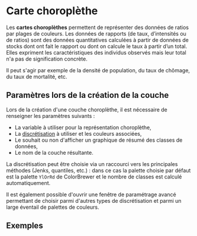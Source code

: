 # Carte choroplèthe

Les **cartes choroplèthes** permettent de représenter des données de ratios par plages de couleurs.
Les données de rapports (de taux, d’intensités ou de ratios) sont des données quantitatives calculées à
partir de données de stocks dont ont fait le rapport ou dont on calcule le taux à partir d’un total.
Elles expriment les caractéristiques des individus observés mais leur total n'a pas de signification concrète.

Il peut s'agir par exemple de la densité de population, du taux de chômage, du taux de mortalité, etc.

## Paramètres lors de la création de la couche

Lors de la création d'une couche choroplèthe, il est nécessaire de renseigner les paramètres suivants :

- La variable à utiliser pour la représentation choroplèthe,
- La [discrétisation](./classification) à utiliser et les couleurs associées,
- Le souhait ou non d'afficher un graphique de résumé des classes de données,
- Le nom de la couche résultante.

La discrétisation peut être choisie via un raccourci vers les principales méthodes (Jenks, quantiles, etc.) :
dans ce cas la palette choisie par défaut est la palette `YlOrRd` de ColorBrewer et le nombre de classes
est calculé automatiquement.

Il est également possible d'ouvrir une fenêtre de paramétrage avancé permettant de choisir parmi d'autres
types de discrétisation et parmi un large éventail de palettes de couleurs.

## Exemples

<ZoomImg
    src="../choro.png"
    alt="Carte choroplèthe de la densité de population par quartier de la ville de Paris"
    caption="Carte choroplèthe de la densité de population par quartier de la ville de Paris"
/>

<ZoomImg
    src="../choro-histogram.png"
    alt="Carte choroplèthe de la densité de population par quartier de la ville de Paris (avec histogramme)"
    caption="Carte choroplèthe de la densité de population par quartier de la ville de Paris (avec histogramme)"
/>
